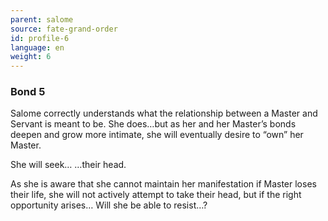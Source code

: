 ```yaml
---
parent: salome
source: fate-grand-order
id: profile-6
language: en
weight: 6
---
```


### Bond 5

Salome correctly understands what the relationship between a Master and Servant is meant to be.
She does…but as her and her Master’s bonds deepen and grow more intimate, she will eventually desire to “own” her Master.

She will seek…
…their head.

As she is aware that she cannot maintain her manifestation if Master loses their life, she will not actively attempt to take their head, but if the right opportunity arises…
Will she be able to resist…?

